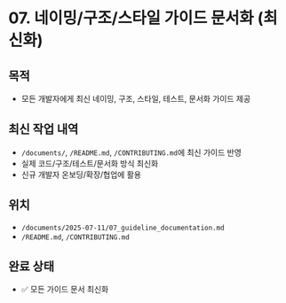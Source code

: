 # 07. 네이밍/구조/스타일 가이드 문서화 (최신화)

## 목적
- 모든 개발자에게 최신 네이밍, 구조, 스타일, 테스트, 문서화 가이드 제공

## 최신 작업 내역
- `/documents/`, `/README.md`, `/CONTRIBUTING.md`에 최신 가이드 반영
- 실제 코드/구조/테스트/문서화 방식 최신화
- 신규 개발자 온보딩/확장/협업에 활용

## 위치
- `/documents/2025-07-11/07_guideline_documentation.md`
- `/README.md`, `/CONTRIBUTING.md`

## 완료 상태
- ✅ 모든 가이드 문서 최신화
